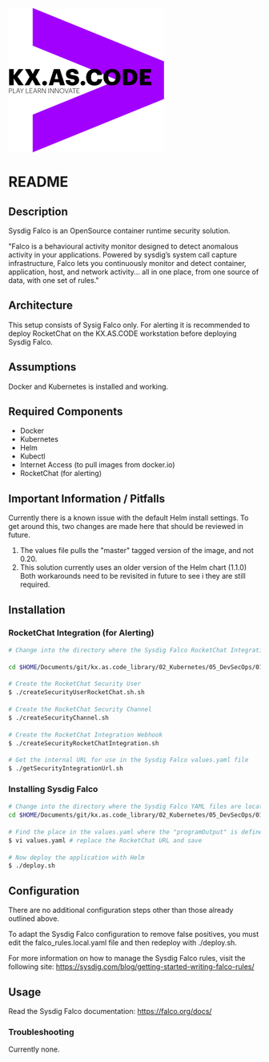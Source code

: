 !["kx.as.code_logo"](../../../kxascode_logo_black_small.png "kx.as.code_logo")

# README

## Description
Sysdig Falco is an OpenSource container runtime security solution.

"Falco is a behavioural activity monitor designed to detect anomalous activity in your applications. Powered by sysdig’s system call capture infrastructure, Falco lets you continuously monitor and detect container, application, host, and network activity... all in one place, from one source of data, with one set of rules."

## Architecture
This setup consists of Sysig Falco only.
For alerting it is recommended to deploy RocketChat on the KX.AS.CODE workstation before deploying Sysdig Falco.

## Assumptions
Docker and Kubernetes is installed and working.

## Required Components
- Docker
- Kubernetes
- Helm
- Kubectl
- Internet Access (to pull images from docker.io)
- RocketChat (for alerting)

## Important Information / Pitfalls
Currently there is a known issue with the default Helm install settings.
To get around this, two changes are made here that should be reviewed in future.
1. The values file pulls the "master" tagged version of the image, and not 0.20.
2. This solution currently uses an older version of the Helm chart (1.1.0)
Both workarounds need to be revisited in future to see i they are still required.

## Installation

### RocketChat Integration (for Alerting)

```bash
# Change into the directory where the Sysdig Falco RocketChat Integration files are located.

cd $HOME/Documents/git/kx.as.code_library/02_Kubernetes/05_DevSecOps/01_Sysdig_Falco/integrations/rocketchat

# Create the RocketChat Security User
$ ./createSecurityUserRocketChat.sh.sh

# Create the RocketChat Security Channel
$ ./createSecurityChannel.sh

# Create the RocketChat Integration Webhook
$ ./createSecurityRocketChatIntegration.sh

# Get the internal URL for use in the Sysdig Falco values.yaml file
$ ./getSecurityIntegrationUrl.sh
```

### Installing Sysdig Falco

```bash
# Change into the directory where the Sysdig Falco YAML files are located.
cd $HOME/Documents/git/kx.as.code_library/02_Kubernetes/05_DevSecOps/01_Sysdig_Falco

# Find the place in the values.yaml where the "programOutput" is defined for "rocketchat-rocketchat". You will need to replace this with the new URL you received above via the getSecurityIntegrationUrl script.
$ vi values.yaml # replace the RocketChat URL and save

# Now deploy the application with Helm
$ ./deploy.sh
```

## Configuration
There are no additional configuration steps other than those already outlined above.

To adapt the Sysdig Falco configuration to remove false positives, you must edit the falco_rules.local.yaml file and then redeploy with ./deploy.sh.

For more information on how to manage the Sysdig Falco rules, visit the following site:
https://sysdig.com/blog/getting-started-writing-falco-rules/

## Usage
Read the Sysdig Falco documentation:
https://falco.org/docs/


### Troubleshooting
Currently none.
